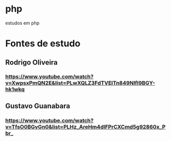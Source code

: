 # php
estudos em php

# Fontes de estudo

## Rodrigo Oliveira
### https://www.youtube.com/watch?v=XwpsxPmQN2E&list=PLwXQLZ3FdTVEITn849NlfI9BGY-hk1wkq

## Gustavo Guanabara
### https://www.youtube.com/watch?v=TfsO0BGvGn0&list=PLHz_AreHm4dlFPrCXCmd5g92860x_Pbr_
